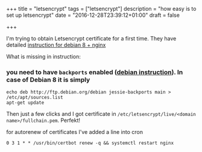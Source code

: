 +++
title = "letsencrypt"
tags = ["letsencrypt"]
description = "how easy is to set up letsencrypt"
date = "2016-12-28T23:39:12+01:00"
draft = false

+++

I'm trying to obtain Letsencrypt certificate for a first time. They have detailed [instruction for debian 8 + nginx](https://certbot.eff.org/#debianjessie-nginx)

What is missing in instruction:

### you need to have `backports` enabled ([debian instruction](https://backports.debian.org/Instructions/)). In case of Debian 8 it is simply

    echo deb http://ftp.debian.org/debian jessie-backports main > /etc/apt/sources.list
    apt-get update

Then just a few clicks and I got certificate in `/etc/letsencrypt/live/<domain name>/fullchain.pem`. Perfekt!

for autorenew of certificates I've added a line into cron 

    0 3 1 * * /usr/bin/certbot renew -q && systemctl restart nginx





    
